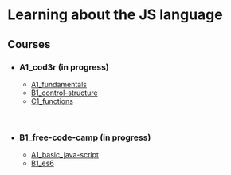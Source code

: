 # Learning about the JS language

## Courses

- ### A1_cod3r (in progress)
    - [A1_fundamentals](./A1_cod3r/A1_fundamentals/)
    - [B1_control-structure](./A1_cod3r/B1_control-structure/)
    - [C1_functions](./A1_cod3r/C1_function/)
    
<br>

- ### B1_free-code-camp (in progress)
    - [A1_basic_java-script](./B1_free-code-camp/A1_basic_java-script/)
    - [B1_es6](./B1_free-code-camp/B1_es6/)

